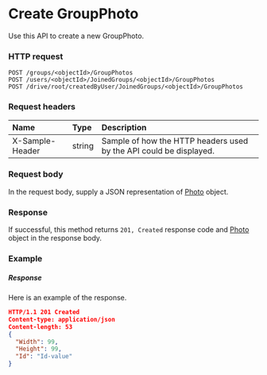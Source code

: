 # Create GroupPhoto

Use this API to create a new GroupPhoto.
### HTTP request
```http
POST /groups/<objectId>/GroupPhotos
POST /users/<objectId>/JoinedGroups/<objectId>/GroupPhotos
POST /drive/root/createdByUser/JoinedGroups/<objectId>/GroupPhotos

```
### Request headers
| Name       | Type | Description|
|:---------------|:--------|:----------|
| X-Sample-Header  | string  | Sample of how the HTTP headers used by the API could be displayed.|

### Request body
In the request body, supply a JSON representation of [Photo](../resources/photo.md) object.


### Response
If successful, this method returns `201, Created` response code and [Photo](../resources/photo.md) object in the response body.

### Example
##### Response
Here is an example of the response.
```json
HTTP/1.1 201 Created
Content-type: application/json
Content-length: 53
{
  "Width": 99,
  "Height": 99,
  "Id": "Id-value"
}
```

<!-- uuid: 294e878a-7358-40c3-a719-c74b4eac70fc
2015-10-09 18:12:08 UTC -->